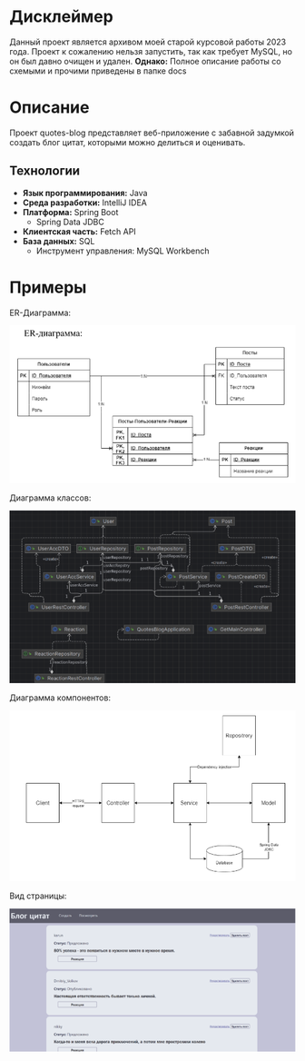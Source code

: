 # Дисклеймер
Данный проект является архивом моей старой курсовой работы 2023 года. Проект к сожалению нельзя запустить, так как требует MySQL, но он был давно очищен и удален.
**Однако:** Полное описание работы со схемыми и прочими приведены в папке docs

# Описание
Проект quotes-blog представляет веб-приложение с забавной задумкой создать блог цитат, которыми можно делиться и оценивать.

## Технологии
- **Язык программирования:** Java  
- **Среда разработки:** IntelliJ IDEA  
- **Платформа:** Spring Boot  
  - Spring Data JDBC
- **Клиентская часть:** Fetch API  
- **База данных:** SQL  
  - Инструмент управления: MySQL Workbench

# Примеры 
ER-Диаграмма:

![ER-Диаграмма](https://github.com/Hracc/quotes-blog/blob/main/img/ER-%D0%94%D0%B8%D0%B0%D0%B3%D1%80%D0%B0%D0%BC%D0%BC%D0%B0.png)

Диаграмма классов:

![Диаграмма_классов](https://github.com/Hracc/quotes-blog/blob/main/img/%D0%94%D0%B8%D0%B0%D0%B3%D1%80%D0%B0%D0%BC%D0%BC%D0%B0_%D0%BA%D0%BB%D0%B0%D1%81%D1%81%D0%BE%D0%B2.png)

Диаграмма компонентов:

![Диаграмма_компонентов](https://github.com/Hracc/quotes-blog/blob/main/img/%D0%94%D0%B8%D0%B0%D0%B3%D1%80%D0%B0%D0%BC%D0%BC%D0%B0_%D0%BA%D0%BE%D0%BC%D0%BF%D0%BE%D0%BD%D0%B5%D0%BD%D1%82%D0%BE%D0%B2.png)

Вид страницы:

![Вид_страницы](https://github.com/Hracc/quotes-blog/blob/main/img/%D0%92%D0%B8%D0%B4_%D1%81%D1%82%D1%80%D0%B0%D0%BD%D0%B8%D1%86%D1%8B.png)
